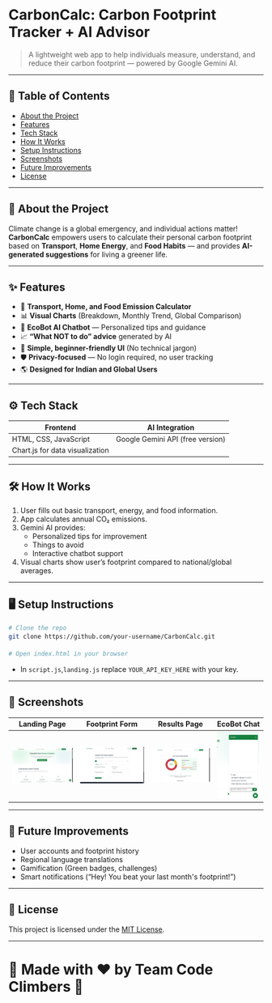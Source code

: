 
# CarbonCalc: Carbon Footprint Tracker + AI Advisor

> A lightweight web app to help individuals measure, understand, and reduce their carbon footprint — powered by Google Gemini AI.

---

## 📜 Table of Contents
- [About the Project](#about-the-project)
- [Features](#features)
- [Tech Stack](#tech-stack)
- [How It Works](#how-it-works)
- [Setup Instructions](#setup-instructions)
- [Screenshots](#screenshots)
- [Future Improvements](#future-improvements)
- [License](#license)

---

## 📖 About the Project

Climate change is a global emergency, and individual actions matter!  
**CarbonCalc** empowers users to calculate their personal carbon footprint based on **Transport**, **Home Energy**, and **Food Habits** — and provides **AI-generated suggestions** for living a greener life.

---

## ✨ Features

- 🚗 **Transport, Home, and Food Emission Calculator**  
- 📊 **Visual Charts** (Breakdown, Monthly Trend, Global Comparison)
- 🤖 **EcoBot AI Chatbot** — Personalized tips and guidance
- 📈 **“What NOT to do” advice** generated by AI
- 🧠 **Simple, beginner-friendly UI** (No technical jargon)
- 🛡️ **Privacy-focused** — No login required, no user tracking
- 🌎 **Designed for Indian and Global Users**


---

## ⚙️ Tech Stack

| Frontend | AI Integration |
|-----------|----------------|
| HTML, CSS, JavaScript | Google Gemini API (free version) |
| Chart.js for data visualization | | |

---

## 🛠️ How It Works

1. User fills out basic transport, energy, and food information.
2. App calculates annual CO₂ emissions.
3. Gemini AI provides:
   - Personalized tips for improvement
   - Things to avoid
   - Interactive chatbot support
4. Visual charts show user’s footprint compared to national/global averages.

---

## 🖥️ Setup Instructions

```bash
# Clone the repo
git clone https://github.com/your-username/CarbonCalc.git

# Open index.html in your browser
```

- In `script.js`,`landing.js` replace `YOUR_API_KEY_HERE` with your key.

---

## 📸 Screenshots

| Landing Page | Footprint Form | Results Page | EcoBot Chat |
|--------------|----------------|--------------|-------------|
| ![Landing](screenshots/landing.png) | ![Form](screenshots/form.png) | ![Results](screenshots/results.png) | ![Chatbot](screenshots/chatbot.png) |



---

## 🌱 Future Improvements

- User accounts and footprint history
- Regional language translations
- Gamification (Green badges, challenges)
- Smart notifications (“Hey! You beat your last month's footprint!”)

---

## 📄 License

This project is licensed under the [MIT License](LICENSE).

---

# 🌟 Made with ❤️ by Team Code Climbers 🌟
